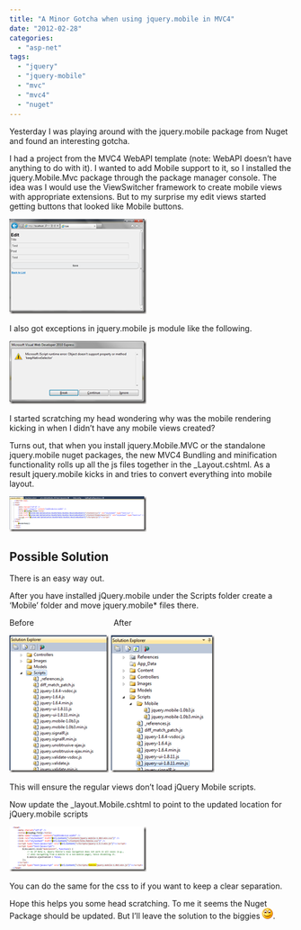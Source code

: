 ```yaml
---
title: "A Minor Gotcha when using jquery.mobile in MVC4"
date: "2012-02-28"
categories: 
  - "asp-net"
tags: 
  - "jquery"
  - "jquery-mobile"
  - "mvc"
  - "mvc4"
  - "nuget"
---
```


Yesterday I was playing around with the jquery.mobile package from Nuget and found an interesting gotcha.

I had a project from the MVC4 WebAPI template (note: WebAPI doesn’t have anything to do with it). I wanted to add Mobile support to it, so I installed the jquery.Mobile.Mvc package through the package manager console. The idea was I would use the ViewSwitcher framework to create mobile views with appropriate extensions. But to my surprise my edit views started getting buttons that looked like Mobile buttons.

[![image](images/image_thumb.png "image")](/images/blog/2012/02/images/blog/image.png)

I also got exceptions in jquery.mobile js module like the following.

[![image](images/image_thumb1.png "image")](/images/blog/2012/02/images/blog/image1.png)

I started scratching my head wondering why was the mobile rendering kicking in when I didn’t have any mobile views created?

Turns out, that when you install jquery.Mobile.MVC or the standalone jquery.mobile nuget packages, the new MVC4 Bundling and minification functionality rolls up all the js files together in the \_Layout.cshtml. As a result jquery.mobile kicks in and tries to convert everything into mobile layout.

[![image](images/image_thumb2.png "image")](/images/blog/2012/02/images/blog/image2.png)

## Possible Solution

There is an easy way out.

After you have installed jQuery.mobile under the Scripts folder create a ‘Mobile’ folder and move jquery.mobile\* files there.

Before                                    After   

[![image](images/image_thumb3.png "image")](/images/blog/2012/02/images/blog/image3.png) [![image](images/image_thumb4.png "image")](/images/blog/2012/02/images/blog/image4.png)

This will ensure the regular views don’t load jQuery Mobile scripts.

Now update the \_layout.Mobile.cshtml to point to the updated location for jQuery.mobile scripts

[![image](images/image_thumb5.png "image")](/images/blog/2012/02/images/blog/image5.png)

You can do the same for the css to if you want to keep a clear separation.

Hope this helps you some head scratching. To me it seems the Nuget Package should be updated. But I’ll leave the solution to the biggies ![Smile](images/wlemoticon-smile.png).
